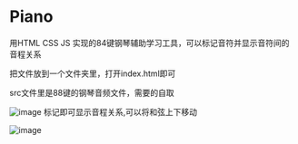 # Piano
用HTML CSS JS 实现的84键钢琴辅助学习工具，可以标记音符并显示音符间的音程关系
<p>把文件放到一个文件夹里，打开index.html即可</p>
<p>src文件里是88键的钢琴音频文件，需要的自取</p>

![image](https://user-images.githubusercontent.com/99710297/235314143-7a3081a9-41c8-432d-933f-228d41bb0973.png)
标记即可显示音程关系,可以将和弦上下移动

![image](https://user-images.githubusercontent.com/99710297/235314541-801ec296-cfa6-4ef8-bfc8-45f452d3a2a2.png)

